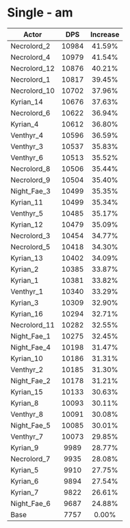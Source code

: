 # Single - am
| Actor | DPS | Increase |
|---|:---:|:---:|
|Necrolord_2|10984|41.59%|
|Necrolord_4|10979|41.54%|
|Necrolord_12|10876|40.21%|
|Necrolord_1|10817|39.45%|
|Necrolord_10|10702|37.96%|
|Kyrian_14|10676|37.63%|
|Necrolord_6|10622|36.94%|
|Kyrian_4|10612|36.80%|
|Venthyr_4|10596|36.59%|
|Venthyr_3|10537|35.83%|
|Venthyr_6|10513|35.52%|
|Necrolord_8|10506|35.44%|
|Necrolord_9|10504|35.40%|
|Night_Fae_3|10499|35.35%|
|Kyrian_11|10499|35.34%|
|Venthyr_5|10485|35.17%|
|Kyrian_12|10479|35.09%|
|Necrolord_3|10454|34.77%|
|Necrolord_5|10418|34.30%|
|Kyrian_13|10402|34.09%|
|Kyrian_2|10385|33.87%|
|Kyrian_1|10381|33.82%|
|Venthyr_1|10340|33.29%|
|Kyrian_3|10309|32.90%|
|Kyrian_16|10294|32.71%|
|Necrolord_11|10282|32.55%|
|Night_Fae_1|10275|32.45%|
|Night_Fae_4|10198|31.47%|
|Kyrian_10|10186|31.31%|
|Venthyr_2|10185|31.30%|
|Night_Fae_2|10178|31.21%|
|Kyrian_15|10133|30.63%|
|Kyrian_8|10093|30.11%|
|Venthyr_8|10091|30.08%|
|Night_Fae_5|10085|30.01%|
|Venthyr_7|10073|29.85%|
|Kyrian_9|9989|28.77%|
|Necrolord_7|9935|28.08%|
|Kyrian_5|9910|27.75%|
|Kyrian_6|9894|27.54%|
|Kyrian_7|9822|26.61%|
|Night_Fae_6|9687|24.88%|
|Base|7757|0.00%|
